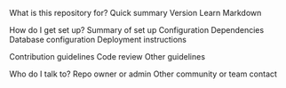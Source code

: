 What is this repository for?
Quick summary
Version
Learn Markdown

How do I get set up?
Summary of set up
Configuration
Dependencies
Database configuration
Deployment instructions

Contribution guidelines
Code review
Other guidelines

Who do I talk to?
Repo owner or admin
Other community or team contact


